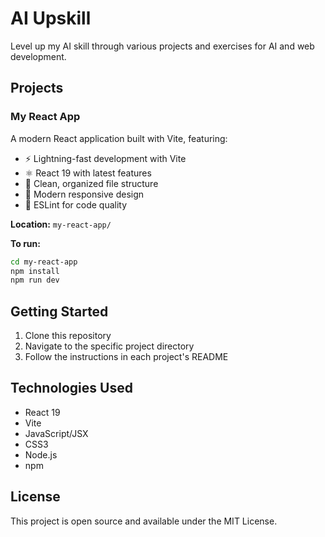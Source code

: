 # AI Upskill

Level up my AI skill through various projects and exercises for AI and web development.

## Projects

### My React App
A modern React application built with Vite, featuring:
- ⚡ Lightning-fast development with Vite
- ⚛️ React 19 with latest features
- 📁 Clean, organized file structure
- 🎨 Modern responsive design
- 🔧 ESLint for code quality

**Location:** `my-react-app/`

**To run:**
```bash
cd my-react-app
npm install
npm run dev
```

## Getting Started

1. Clone this repository
2. Navigate to the specific project directory
3. Follow the instructions in each project's README

## Technologies Used

- React 19
- Vite
- JavaScript/JSX
- CSS3
- Node.js
- npm

## License

This project is open source and available under the MIT License.

